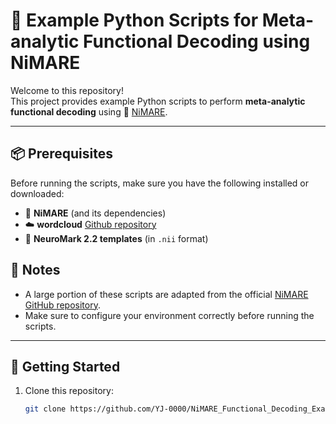 # 🧠 Example Python Scripts for Meta-analytic Functional Decoding using NiMARE

Welcome to this repository!  
This project provides example Python scripts to perform **meta-analytic functional decoding** using 🧬 [NiMARE](https://nimare.readthedocs.io/en/stable/).

---

## 📦 Prerequisites

Before running the scripts, make sure you have the following installed or downloaded:

- 🧰 **NiMARE** (and its dependencies)  
- ☁️  **wordcloud** [Github repository](https://github.com/amueller/word_cloud/)
- 🧠 **NeuroMark 2.2 templates** (in `.nii` format)

## 📝 Notes

- A large portion of these scripts are adapted from the official [NiMARE GitHub repository](https://github.com/neurostuff/NiMARE).
- Make sure to configure your environment correctly before running the scripts.

---

## 🚀 Getting Started

1. Clone this repository:
   ```bash
   git clone https://github.com/YJ-0000/NiMARE_Functional_Decoding_Examples.git
   ```
